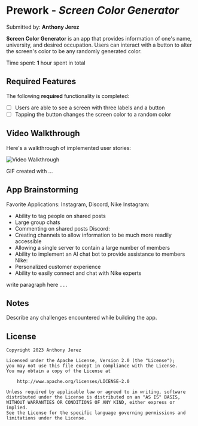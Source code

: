 # Prework - *Screen Color Generator*

Submitted by: **Anthony Jerez**

**Screen Color Generator** is an app that provides information of one's name, university, and desired occupation. Users can interact with a button to alter the screen's color to be any randomly generated color. 

Time spent: **1** hour spent in total

## Required Features

The following **required** functionality is completed:

- [ ] Users are able to see a screen with three labels and a button
- [ ] Tapping the button changes the screen color to a random color
 
## Video Walkthrough

Here's a walkthrough of implemented user stories:

<img src='http://i.imgur.com/link/to/your/gif/file.gif' title='Video Walkthrough' width='' alt='Video Walkthrough' />

<!-- Replace this with whatever GIF tool you used! -->
GIF created with ...  
<!-- Recommended tools:
[Kap](https://getkap.co/) for macOS
[ScreenToGif](https://www.screentogif.com/) for Windows
[peek](https://github.com/phw/peek) for Linux. -->

## App Brainstorming 
Favorite Applications: Instagram, Discord, Nike
Instagram:
* Ability to tag people on shared posts 
* Large group chats
* Commenting on shared posts
Discord:
* Creating channels to allow information to be much more readily accessible
* Allowing a single server to contain a large number of members
* Ability to implement an AI chat bot to provide assistance to members
Nike:
* Personalized customer experience
* Ability to easily connect and chat with Nike experts

write paragraph here ..... 


## Notes

Describe any challenges encountered while building the app.

## License

    Copyright 2023 Anthony Jerez

    Licensed under the Apache License, Version 2.0 (the "License");
    you may not use this file except in compliance with the License.
    You may obtain a copy of the License at

        http://www.apache.org/licenses/LICENSE-2.0

    Unless required by applicable law or agreed to in writing, software
    distributed under the License is distributed on an "AS IS" BASIS,
    WITHOUT WARRANTIES OR CONDITIONS OF ANY KIND, either express or implied.
    See the License for the specific language governing permissions and
    limitations under the License.
